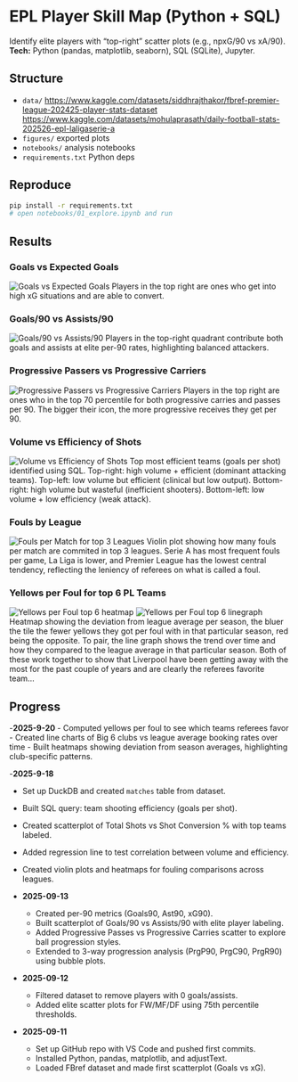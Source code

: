 # EPL Player Skill Map (Python + SQL)
Identify elite players with “top-right” scatter plots (e.g., npxG/90 vs xA/90).
**Tech:** Python (pandas, matplotlib, seaborn), SQL (SQLite), Jupyter.

## Structure
- `data/` https://www.kaggle.com/datasets/siddhrajthakor/fbref-premier-league-202425-player-stats-dataset
https://www.kaggle.com/datasets/mohulaprasath/daily-football-stats-202526-epl-laligaserie-a
- `figures/` exported plots
- `notebooks/` analysis notebooks
- `requirements.txt` Python deps

## Reproduce
```bash
pip install -r requirements.txt
# open notebooks/01_explore.ipynb and run
```

## Results

### Goals vs Expected Goals
![Goals vs Expected Goals](figures/goals_vs_xg.png)
Players in the top right are ones who get into high xG situations and are able to convert.

### Goals/90 vs Assists/90
![Goals/90 vs Assists/90](figures/goals90_vs_ast90.png) 
Players in the top-right quadrant contribute both goals and assists at elite per-90 rates, highlighting balanced attackers.

### Progressive Passers vs Progressive Carriers
![Progressive Passers vs Progressive Carriers](figures/progression_3way_bubble.png)
Players in the top right are ones who in the top 70 percentile for both progressive carries and passes per 90. The bigger their icon, the more progressive receives they get per 90. 

### Volume vs Efficiency of Shots
![Volume vs Efficiency of Shots](figures/shooting_style_comparison.png)
Top most efficient teams (goals per shot) identified using SQL.
  Top-right: high volume + efficient (dominant attacking teams).
  Top-left: low volume but efficient (clinical but low output).
  Bottom-right: high volume but wasteful (inefficient shooters).
  Bottom-left: low volume + low efficiency (weak attack).

### Fouls by League
![Fouls per Match for top 3 Leagues](figures/violin_fouls_by_league.png)
Violin plot showing how many fouls per match are commited in top 3 leagues. Serie A has most frequent fouls per game, La Liga is lower, and Premier League has the lowest central tendency, reflecting the leniency of referees on what is called a foul.  

### Yellows per Foul for top 6 PL Teams
![Yellows per Foul top 6 heatmap](figures/heatmap_yellows_per_foul_big6.png)
![Yellows per Foul top 6 linegraph](figures/yellows_per_foul_big6_2000.png)
Heatmap showing the deviation from league average per season, the bluer the tile the fewer yellows they got per foul with in that particular season, red being the opposite. To pair, the line graph shows the trend over time and how they compared to the league average in that particular season. Both of these work together to show that Liverpool have been getting away with the most for the past couple of years and are clearly the referees favorite team...


## Progress

-**2025-9-20**
	-	Computed yellows per foul to see which teams referees favor
	-	Created line charts of Big 6 clubs vs league average booking rates over time
	-	Built heatmaps showing deviation from season averages, highlighting club-specific patterns.

-**2025-9-18**
  - Set up DuckDB and created `matches` table from dataset.
  - Built SQL query: team shooting efficiency (goals per shot).
  - Created scatterplot of Total Shots vs Shot Conversion % with top teams labeled.
  - Added regression line to test correlation between volume and efficiency.
  -	Created violin plots and heatmaps for fouling comparisons across leagues.

- **2025-09-13**
  - Created per-90 metrics (Goals90, Ast90, xG90).
  - Built scatterplot of Goals/90 vs Assists/90 with elite player labeling.
  - Added Progressive Passes vs Progressive Carries scatter to explore ball progression styles.
  - Extended to 3-way progression analysis (PrgP90, PrgC90, PrgR90) using bubble plots.

- **2025-09-12**  
  - Filtered dataset to remove players with 0 goals/assists.  
  - Added elite scatter plots for FW/MF/DF using 75th percentile thresholds.  

- **2025-09-11**  
  - Set up GitHub repo with VS Code and pushed first commits.  
  - Installed Python, pandas, matplotlib, and adjustText.  
  - Loaded FBref dataset and made first scatterplot (Goals vs xG). 